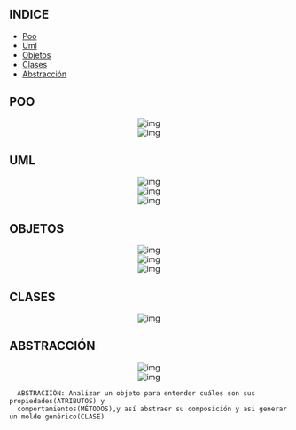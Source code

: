 ## INDICE
- [Poo](#poo)
- [Uml](#uml)
- [Objetos](#objetos)
- [Clases](#clases)
- [Abstracción](#abstracción)

## POO
<div align="center">
    <img src="./md/poo-elementos.jpg" alt="img">
</div>
<div align="center">
    <img src="./md/poo-pilares.jpg" alt="img">
</div>

## UML
<div align="center">
    <img src="./md/uml.jpg" alt="img">
</div>
<div align="center">
    <img src="./md/diagrama-clases.jpg" alt="img">
</div>
<div align="center">
    <img src="./md/diagrama-clases-ii.jpg" alt="img">
</div>

## OBJETOS
<div align="center">
    <img src="./md/objetos.jpg" alt="img">
</div>
<div align="center">
    <img src="./md/objetos-ii.jpg" alt="img">
</div>
<div align="center">
    <img src="./md/metodos.jpg" alt="img">
</div>

## CLASES
<div align="center">
    <img src="./md/clases.jpg" alt="img">
</div>

## ABSTRACCIÓN
<div align="center">
    <img src="./md/abstraccion.jpg" alt="img">
</div>
<div align="center">
    <img src="./md/abstraccion-ii.jpg" alt="img">
</div>

      ABSTRACIIÓN: Analizar un objeto para entender cuáles son sus propiedades(ATRIBUTOS) y 
      comportamientos(MÉTODOS),y así abstraer su composición y asi generar un molde genérico(CLASE)